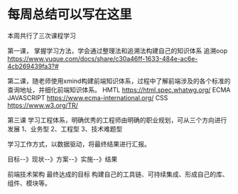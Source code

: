 # 每周总结可以写在这里
本周共行了三次课程学习

第一课，
掌握学习方法，学会通过整理法和追溯法构建自己的知识体系
追溯oop
https://www.yuque.com/docs/share/c30a46ff-1633-484e-ac6e-4cb269439fa3?#

第二课，随老师使用xmind构建前端知识体系，过程中了解前端涉及的各个标准的查询地址，并细化前端知识体系。
  HMTL https://html.spec.whatwg.org/
  ECMA JAVASCRIPT https://www.ecma-international.org/
  CSS  https://www.w3.org/TR/

第三课
学习工程体系，明确优秀的工程师由明确的职业规划，可从三个方向进行发展
1、业务型
2、工程型
3、技术难题型 

学习工作方式，以数据驱动，将最终结果进行汇报。

目标--》现状--》方案--》实施--》结果 


前端技术架构 最终达成的目标 构建自己的工具链、可持续集成、形成自己的库、组件、模块等。
